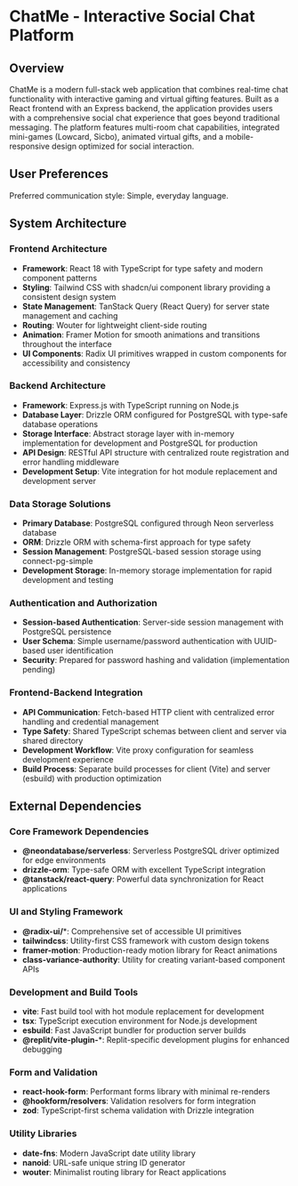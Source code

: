 # ChatMe - Interactive Social Chat Platform

## Overview

ChatMe is a modern full-stack web application that combines real-time chat functionality with interactive gaming and virtual gifting features. Built as a React frontend with an Express backend, the application provides users with a comprehensive social chat experience that goes beyond traditional messaging. The platform features multi-room chat capabilities, integrated mini-games (Lowcard, Sicbo), animated virtual gifts, and a mobile-responsive design optimized for social interaction.

## User Preferences

Preferred communication style: Simple, everyday language.

## System Architecture

### Frontend Architecture
- **Framework**: React 18 with TypeScript for type safety and modern component patterns
- **Styling**: Tailwind CSS with shadcn/ui component library providing a consistent design system
- **State Management**: TanStack Query (React Query) for server state management and caching
- **Routing**: Wouter for lightweight client-side routing
- **Animation**: Framer Motion for smooth animations and transitions throughout the interface
- **UI Components**: Radix UI primitives wrapped in custom components for accessibility and consistency

### Backend Architecture
- **Framework**: Express.js with TypeScript running on Node.js
- **Database Layer**: Drizzle ORM configured for PostgreSQL with type-safe database operations
- **Storage Interface**: Abstract storage layer with in-memory implementation for development and PostgreSQL for production
- **API Design**: RESTful API structure with centralized route registration and error handling middleware
- **Development Setup**: Vite integration for hot module replacement and development server

### Data Storage Solutions
- **Primary Database**: PostgreSQL configured through Neon serverless database
- **ORM**: Drizzle ORM with schema-first approach for type safety
- **Session Management**: PostgreSQL-based session storage using connect-pg-simple
- **Development Storage**: In-memory storage implementation for rapid development and testing

### Authentication and Authorization
- **Session-based Authentication**: Server-side session management with PostgreSQL persistence
- **User Schema**: Simple username/password authentication with UUID-based user identification
- **Security**: Prepared for password hashing and validation (implementation pending)

### Frontend-Backend Integration
- **API Communication**: Fetch-based HTTP client with centralized error handling and credential management
- **Type Safety**: Shared TypeScript schemas between client and server via shared directory
- **Development Workflow**: Vite proxy configuration for seamless development experience
- **Build Process**: Separate build processes for client (Vite) and server (esbuild) with production optimization

## External Dependencies

### Core Framework Dependencies
- **@neondatabase/serverless**: Serverless PostgreSQL driver optimized for edge environments
- **drizzle-orm**: Type-safe ORM with excellent TypeScript integration
- **@tanstack/react-query**: Powerful data synchronization for React applications

### UI and Styling Framework
- **@radix-ui/***: Comprehensive set of accessible UI primitives
- **tailwindcss**: Utility-first CSS framework with custom design tokens
- **framer-motion**: Production-ready motion library for React animations
- **class-variance-authority**: Utility for creating variant-based component APIs

### Development and Build Tools
- **vite**: Fast build tool with hot module replacement for development
- **tsx**: TypeScript execution environment for Node.js development
- **esbuild**: Fast JavaScript bundler for production server builds
- **@replit/vite-plugin-***: Replit-specific development plugins for enhanced debugging

### Form and Validation
- **react-hook-form**: Performant forms library with minimal re-renders
- **@hookform/resolvers**: Validation resolvers for form integration
- **zod**: TypeScript-first schema validation with Drizzle integration

### Utility Libraries
- **date-fns**: Modern JavaScript date utility library
- **nanoid**: URL-safe unique string ID generator
- **wouter**: Minimalist routing library for React applications